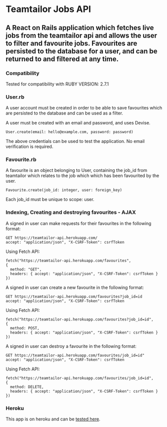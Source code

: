 # Teamtailor Jobs API

## A React on Rails application which fetches live jobs from the teamtailor api and allows the user to filter and favourite jobs. Favourites are persisted to the database for a user, and can be returned to and filtered at any time.

### Compatibility

Tested for compatibility with RUBY VERSION: 2.7.1


### User.rb
A user account must be created in order to be able to save favourites which are persisted to the database and can be used as a filter.

A user must be created with an email and password, and uses Devise.

```
User.create(email: hello@example.com, password: password)
```

The above credentials can be used to test the application. No email verification is required.

### Favourite.rb

A favourite is an object belonging to User, containing the job_id from teamtailor which relates to the job which which has been favourited by the user.

```
Favourite.create(job_id: integer, user: foreign_key)
```

Each job_id must be unique to scope: user.

### Indexing, Creating and destroying favourites - AJAX

A signed in user can make requests for their favourites in the following format:

```
GET https://teamtailor-api.herokuapp.com/
accept: "application/json", "X-CSRF-Token": csrfToken
```

Using Fetch API:

```
fetch("https://teamtailor-api.herokuapp.com/favourites",
{
  method: "GET",
  headers: { accept: "application/json", "X-CSRF-Token": csrfToken }
})
```

A signed in user can create a new favourite in the following format:

```
GET https://teamtailor-api.herokuapp.com/favourites?job_id=id
accept: "application/json", "X-CSRF-Token": csrfToken
```

Using Fetch API:

```
fetch("https://teamtailor-api.herokuapp.com/favourites?job_id=id",
{
  method: POST,
  headers: { accept: "application/json", "X-CSRF-Token": csrfToken }
})
```


A signed in user can destroy a favourite in the following format:

```
GET https://teamtailor-api.herokuapp.com/favourites/job_id=id"
accept: "application/json", "X-CSRF-Token": csrfToken
```

Using Fetch API:

```
fetch("https://teamtailor-api.herokuapp.com/favourites/job_id=id",
{
  method: DELETE,
  headers: { accept: "application/json", "X-CSRF-Token": csrfToken }
})
```


### Heroku

This app is on heroku and can be [tested here](https://teamtailor-api.herokuapp.com/).